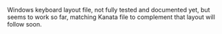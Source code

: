 Windows keyboard layout file, not fully tested and documented yet, but seems to work so far, matching Kanata file to complement that layout will follow soon.
